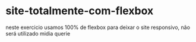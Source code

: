 # site-totalmente-com-flexbox
 neste exercicio usamos 100% de flexbox para deixar o site responsivo, não será utilizado midia querie
